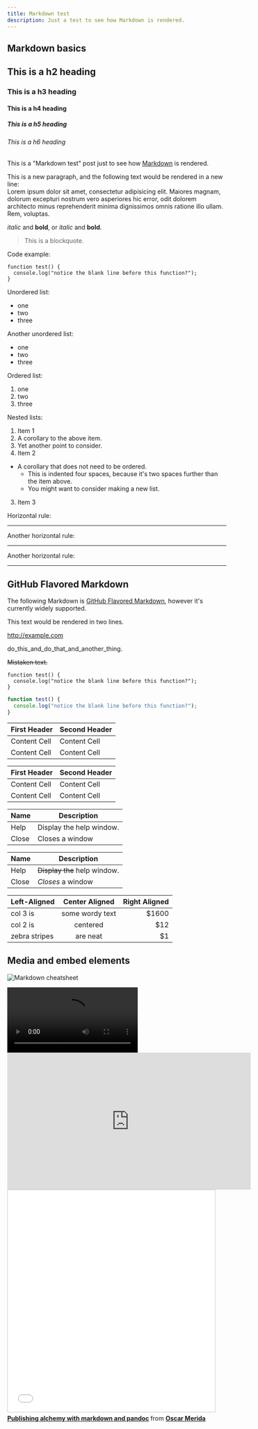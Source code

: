 ```yaml
---
title: Markdown test
description: Just a test to see how Markdown is rendered.
---
```


## Markdown basics

## This is a h2 heading

### This is a h3 heading

#### This is a h4 heading

##### This is a h5 heading

###### This is a h6 heading

This is a "Markdown test" post just to see how [Markdown](https://help.github.com/articles/markdown-basics/) is rendered.

This is a new paragraph, and the following text would be rendered in a new line:  
Lorem ipsum dolor sit amet, consectetur adipisicing elit. Maiores magnam, dolorum excepturi nostrum vero asperiores hic error, odit dolorem architecto minus reprehenderit minima dignissimos omnis ratione illo ullam. Rem, voluptas.

_italic_ and __bold__, or *italic* and **bold**.

> This is a blockquote.

Code example:

    function test() {
      console.log("notice the blank line before this function?");
    }

Unordered list:

- one
- two
- three

Another unordered list:

* one
* two
* three

Ordered list:

1. one
2. two
3. three

Nested lists:

1. Item 1
  1. A corollary to the above item.
  2. Yet another point to consider.
2. Item 2
  * A corollary that does not need to be ordered.
    * This is indented four spaces, because it's two spaces further than the item above.
    * You might want to consider making a new list.
3. Item 3

Horizontal rule:

---

Another horizontal rule:

___

Another horizontal rule:

***

## GitHub Flavored Markdown

The following Markdown is [GitHub Flavored Markdown](https://help.github.com/articles/github-flavored-markdown/), however it's currently widely supported.

This text would be
rendered in two lines.

http://example.com

do_this_and_do_that_and_another_thing.

~~Mistaken text.~~

```
function test() {
  console.log("notice the blank line before this function?");
}
```

```js
function test() {
  console.log("notice the blank line before this function?");
}
```

First Header  | Second Header
------------- | -------------
Content Cell  | Content Cell
Content Cell  | Content Cell


| First Header  | Second Header |
| ------------- | ------------- |
| Content Cell  | Content Cell  |
| Content Cell  | Content Cell  |


| Name | Description          |
| ------------- | ----------- |
| Help      | Display the help window.|
| Close     | Closes a window     |


| Name | Description          |
| ------------- | ----------- |
| Help      | ~~Display the~~ help window.|
| Close     | _Closes_ a window     |


| Left-Aligned  | Center Aligned  | Right Aligned |
| :------------ |:---------------:| -----:|
| col 3 is      | some wordy text | $1600 |
| col 2 is      | centered        |   $12 |
| zebra stripes | are neat        |    $1 |

## Media and embed elements

![Markdown cheatsheet](/images/blog/2015/markdown-cheatsheet.png)

<video controls>
  <source src="/images/blog/2015/big_buck_bunny.webm" type="video/webm">
  <source src="/images/blog/2015/big_buck_bunny.mp4" type="video/mp4">
  This browser does not support the video element.
</video>

<iframe width="560" height="315" src="https://www.youtube.com/embed/Vpg9yizPP_g" frameborder="0" allowfullscreen></iframe>

<iframe src="//www.slideshare.net/slideshow/embed_code/37585243" width="477" height="510" frameborder="0" marginwidth="0" marginheight="0" scrolling="no" style="border:1px solid #CCC; border-width:1px; margin-bottom:5px; max-width: 100%;" allowfullscreen> </iframe> <div style="margin-bottom:5px"> <strong> <a href="//www.slideshare.net/omerida/alchemy-markdownpandoc" title="Publishing alchemy with markdown and pandoc" target="_blank">Publishing alchemy with markdown and pandoc</a> </strong> from <strong><a href="//www.slideshare.net/omerida" target="_blank">Oscar Merida</a></strong> </div>
